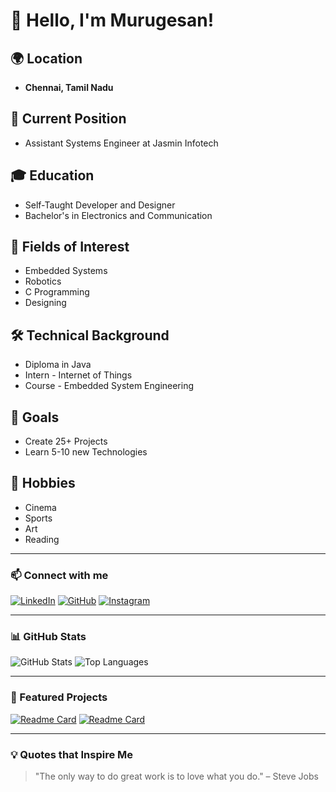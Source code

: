 # 👋 Hello, I'm Murugesan!

## 🌍 Location
- **Chennai, Tamil Nadu**

## 💼 Current Position
- Assistant Systems Engineer at Jasmin Infotech

## 🎓 Education
- Self-Taught Developer and Designer
- Bachelor's in Electronics and Communication

## 🚀 Fields of Interest
- Embedded Systems
- Robotics
- C Programming
- Designing

## 🛠️ Technical Background
- Diploma in Java
- Intern - Internet of Things
- Course - Embedded System Engineering 

## 🎯 Goals
- Create 25+ Projects
- Learn 5-10 new Technologies

## 🎨 Hobbies
- Cinema
- Sports
- Art
- Reading

---

### 📫 Connect with me
[![LinkedIn](https://img.shields.io/badge/LinkedIn-blue?style=for-the-badge&logo=linkedin)](https://www.linkedin.com/in/murugesan-a-78750a214)
[![GitHub](https://img.shields.io/badge/GitHub-000?style=for-the-badge&logo=github)](https://github.com/themurugesan-A)
[![Instagram](https://img.shields.io/badge/Instagram-purple?style=for-the-badge&logo=instagram)](https://www.instagram.com/_murug_esan_)

---

### 📊 GitHub Stats
![GitHub Stats](https://github-readme-stats.vercel.app/api?username=murugesan&show_icons=true&theme=radical)
![Top Languages](https://github-readme-stats.vercel.app/api/top-langs/?username=murugesan&layout=compact&theme=radical)

---

### 📁 Featured Projects
[![Readme Card](https://github-readme-stats.vercel.app/api/pin/?username=murugesan&repo=project1&theme=radical)](https://github.com/murugesan/project1)
[![Readme Card](https://github-readme-stats.vercel.app/api/pin/?username=murugesan&repo=project2&theme=radical)](https://github.com/murugesan/project2)

---

### 💡 Quotes that Inspire Me
> "The only way to do great work is to love what you do." – Steve Jobs
